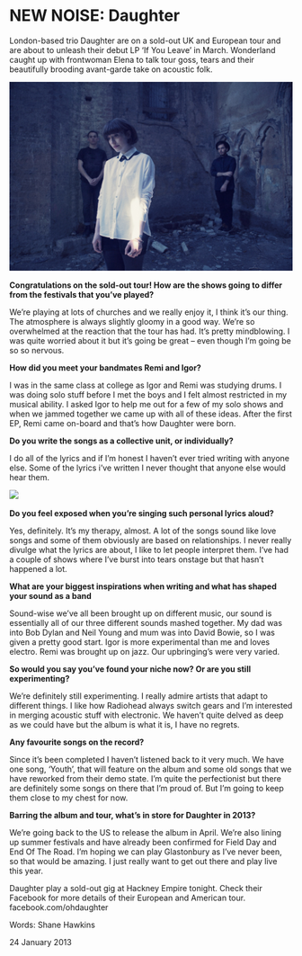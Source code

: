 # NEW NOISE: Daughter

London-based trio Daughter are on a sold-out UK and European tour and are about to unleash their debut LP ‘If You Leave’ in March. Wonderland caught up with frontwoman Elena to talk tour goss, tears and their beautifully brooding avant-garde take on acoustic folk.

<img src="https://github.com/paranoidandroid-96/Daughter-Interviews/blob/1dfa4bea54d17950c12236b3fb19459b10ffef68/Images/Eliot%20Lee%20Hazel/daughter_5214_eliot_lee_hazel_small.jpg">

**Congratulations on the sold-out tour! How are the shows going to differ from the festivals that you’ve played?**

We’re playing at lots of churches and we really enjoy it, I think it’s our thing. The atmosphere is always slightly gloomy in a good way. We’re so overwhelmed at the reaction that the tour has had. It’s pretty mindblowing. I was quite worried about it but it’s going be great – even though I’m going be so so nervous.

**How did you meet your bandmates Remi and Igor?**

I was in the same class at college as Igor and Remi was studying drums. I was doing solo stuff before I met the boys and I felt almost restricted in my musical ability. I asked Igor to help me out for a few of my solo shows and when we jammed together we came up with all of these ideas. After the first EP, Remi came on-board and that’s how Daughter were born.

**Do you write the songs as a collective unit, or individually?**

I do all of the lyrics and if I’m honest I haven’t ever tried writing with anyone else. Some of the lyrics i’ve written I never thought that anyone else would hear them.

[<img src="https://i1.ytimg.com/vi/GnkzvAXWV-0/hqdefault.jpg">](https://youtu.be/GnkzvAXWV-0)


**Do you feel exposed when you’re singing such personal lyrics aloud?**

Yes, definitely. It’s my therapy, almost. A lot of the songs sound like love songs and some of them obviously are based on relationships. I never really divulge what the lyrics are about, I like to let people interpret them. I’ve had a couple of shows where I’ve burst into tears onstage but that hasn’t happened a lot.

**What are your biggest inspirations when writing and what has shaped your sound as a band**

Sound-wise we’ve all been brought up on different music, our sound is essentially all of our three different sounds mashed together. My dad was into Bob Dylan and Neil Young and mum was into David Bowie, so I was given a pretty good start. Igor is more experimental than me and loves electro. Remi was brought up on jazz. Our upbringing’s were very varied.

**So would you say you’ve found your niche now? Or are you still experimenting?**

We’re definitely still experimenting. I really admire artists that adapt to different things. I like how Radiohead always switch gears and I’m interested in merging acoustic stuff with electronic. We haven’t quite delved as deep as we could have but the album is what it is, I have no regrets.

**Any favourite songs on the record?**

Since it’s been completed I haven’t listened back to it very much. We have one song, ‘Youth’, that will feature on the album and some old songs that we have reworked from their demo state. I’m quite the perfectionist but there are definitely some songs on there that I’m proud of. But I’m going to keep them close to my chest for now.

**Barring the album and tour, what’s in store for Daughter in 2013?**

We’re going back to the US to release the album in April. We’re also lining up summer festivals and have already been confirmed for Field Day and End Of The Road. I’m hoping we can play Glastonbury as I’ve never been, so that would be amazing. I just really want to get out there and play live this year.

Daughter play a sold-out gig at Hackney Empire tonight. Check their Facebook for more details of their European and American tour. facebook.com/ohdaughter

Words: Shane Hawkins

 
24 January 2013 
